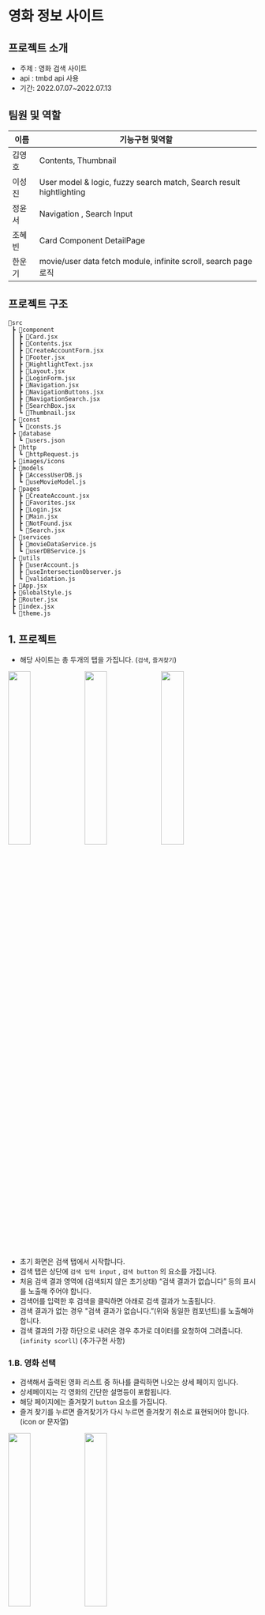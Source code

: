 # 영화 정보 사이트
## 프로젝트 소개
- 주제 : 영화 검색 사이트
- api : tmbd api 사용
- 기간: 2022.07.07~2022.07.13

## 팀원 및 역할
| 이름   | 기능구현 및역할     | 
| ------ | ------------------- | 
| 김영호 | Contents, Thumbnail | 
| 이성진 | User model & logic, fuzzy search match, Search result hightlighting | 
| 정윤서 | Navigation , Search Input | 
| 조혜빈 | Card Component DetailPage | 
| 한운기 | movie/user data fetch module, infinite scroll, search page 로직 | 

## 프로젝트 구조
```
📂src
 ┣ 📂component
 ┃ ┣ 📜Card.jsx
 ┃ ┣ 📜Contents.jsx
 ┃ ┣ 📜CreateAccountForm.jsx
 ┃ ┣ 📜Footer.jsx
 ┃ ┣ 📜HightlightText.jsx
 ┃ ┣ 📜Layout.jsx
 ┃ ┣ 📜LoginForm.jsx
 ┃ ┣ 📜Navigation.jsx
 ┃ ┣ 📜NavigationButtons.jsx
 ┃ ┣ 📜NavigationSearch.jsx
 ┃ ┣ 📜SearchBox.jsx
 ┃ ┗ 📜Thumbnail.jsx
 ┣ 📂const
 ┃ ┗ 📜consts.js
 ┣ 📂database
 ┃ ┗ 📜users.json
 ┣ 📂http
 ┃ ┗ 📜httpRequest.js
 ┣ 📂images/icons
 ┣ 📂models
 ┃ ┣ 📜AccessUserDB.js
 ┃ ┗ 📜useMovieModel.js
 ┣ 📂pages
 ┃ ┣ 📜CreateAccount.jsx
 ┃ ┣ 📜Favorites.jsx
 ┃ ┣ 📜Login.jsx
 ┃ ┣ 📜Main.jsx
 ┃ ┣ 📜NotFound.jsx
 ┃ ┗ 📜Search.jsx
 ┣ 📂services
 ┃ ┣ 📜movieDataService.js
 ┃ ┗ 📜userDBService.js
 ┣ 📂utils
 ┃ ┣ 📜userAccount.js
 ┃ ┣ 📜useIntersectionObserver.js
 ┃ ┗ 📜validation.js
 ┣ 📜App.jsx
 ┣ 📜GlobalStyle.js
 ┣ 📜Router.jsx
 ┣ 📜index.jsx
 ┗ 📜theme.js
```
## 1. 프로젝트 

- 해당 사이트는 총 두개의 탭을 가집니다. (`검색`, `즐겨찾기`)

<p>
<img src="https://user-images.githubusercontent.com/91608021/178655638-e7c4346e-ce31-4586-9f30-181c108f2744.JPG" width="30%">
<img src="https://user-images.githubusercontent.com/91608021/178654135-fee99796-6130-4192-a3ba-8aeded675d5e.JPG" width="30%">
 <img src="https://user-images.githubusercontent.com/91608021/178655643-5b7c2dac-f66e-4bfc-aa24-8825a0aa8a3e.JPG" width="30%">
</p>
                                                                                                                            
- 초기 화면은 검색 탭에서 시작합니다.
- 검색 탭은 상단에 `검색 입력 input` , `검색 button` 의 요소를 가집니다.
- 처음 검색 결과 영역에 (검색되지 않은 초기상태) “검색 결과가 없습니다” 등의 표시를 노출해 주어야 합니다.
- 검색어를 입력한 후 검색을 클릭하면 아래로 검색 결과가 노출됩니다.
- 검색 결과가 없는 경우 "검색 결과가 없습니다.”(위와 동일한 컴포넌트)를 노출해야 합니다.
- 검색 결과의 가장 하단으로 내려온 경우 추가로 데이터를 요청하여 그려줍니다. (`infinity scorll`) (추가구현 사항)

### 1.B. 영화 선택

- 검색해서 출력된 영화 리스트 중 하나를 클릭하면 나오는 상세 페이지 입니다.
- 상세페이지는 각 영화의 간단한 설명등이 포함됩니다.
- 해당 페이지에는 즐겨찾기 `button` 요소를 가집니다.
- 즐겨 찾기를 누르면 즐겨찾기가 다시 누르면 즐겨찾기 취소로 표현되어야 합니다. (icon or 문자열)
<p>
<img src="https://user-images.githubusercontent.com/91608021/178653423-03eaaba6-44d2-4291-9ac7-91fa4c838a16.JPG" width="30%">
<img src="https://user-images.githubusercontent.com/91608021/178653445-2afe5b15-34f5-464c-abb4-91f492838b4d.JPG" width="30%">
</p>

### 1.C. 즐겨찾기
![즐겨찾기 1]()

- 즐겨 찾기 탭을 클릭하면 즐겨찾기로 진입합니다.
- 즐겨찾기 페이지에는 즐겨찾기 된 영화리스트가 보여 집니다. (검색 했을 때와 동일)

<img src="https://user-images.githubusercontent.com/91608021/178655964-cbc92dae-daed-4697-a68b-b0eda1ffd7a5.JPG"  width="30%">
<img src="https://user-images.githubusercontent.com/91608021/178655925-c697987f-706b-42c8-9cd3-83dcd4bd7832.JPG"  width="30%">
</p>

## 2. 구현 기능

### 2.A. 사용자

- JSON Database에 사용자 정보 저장(User Model)
- 로그인 기능
  - 사용자계정(email 형식), 비밀번호 검증
  - 검증 실패 시 경고 출력
  - 로그인 후 localStorage에 토큰 저장(모든 사용자 정보 저장)
  - localStorage에 저장된 사용자 정보를 쉽게 불러오는 함수 추가
- 계정 생성 기능
  - 로그인 페이지 재사용

```typescript
// model interface, JSON Database에 이 형태로 저장
interface User {
  id: number;
  email: string;
  password: string;
  watched: Array<{ id: number; numberOfWached: number }>;
  likes: Array<number>;
  favorites: Array<number>;
}
```

- likes : 유저는 영화 하나 당 한 번 like를 할 수 있고, user medel에 like한 영화의 id가 저장
- favorites : like와 같다


### 2.B. Navigation (정윤서)
- 네이게이션 바
  - 기본적인 UI로 로고 , 검색창 , 그외 버튼으로 구성되어있음 
- 검색창
  - useRef로 input Value를 관리하여 검색기능 구현
  - useNavigation Hook 으로 url params를 변경하여 검색 페이지에서 영화 제목을 다룰 수 있게 사용
  - Button은 불필요한 요소로 생각 되어 제외하게 되었습니다
- 검색 박스
  - 검색어를 입력 할 시 localStorage로 저장하며 , useState Hook에 저장하고 , 호출하여 Box에 표시
  - onChange 함수로 input Value를 받아와 debounce 함수로 api 호출을 최대한 적게 사용
  - 반영되는 글자로 영화 제목을 불러와 추천검색어로 표시
  - 박스에 나온 요소를 클릭 할 시 , useNavigation Hook으로 url params로 변경하여 검색페이지로 이동
- 버튼
  - 기본 상태에서는 로그인 버튼만 활성화 되어 있으며 , 다른 버튼은 보이지 않으며 클릭시 로그인 페이지로 이동
  - 그 외 로그인을 활성화 하게 되면 , 즐겨찾기와 로그아웃을 표시해주며 클릭시 그에 맞는 즐겨찾기 페이지 , 로그아웃 기능을 
### 2.C. data fetch module 구현 (한운기)
- movie data fetch module
  - tmdb 사이트의 API 를 통해 정보를 가져오기 위한 fetch module 및 custom hook 구현
     - useMovieModel hook 포함사항: 
         - getMovies(): tmdb 사이트의 현재 most popular 데이터를 불러오기 (메인 페이지에서 활용)
         - getMovieById(): 특정 영화에 대한 자세한 정보 불러오기 (Thumbnail 클릭시 나타나는 Card에서 활용)
         - getMoviesByIds(): 여러개의 특정 영화들의 정보를 한꺼번에 불러오기 (즐겨찾기 페이지에서 활용)
         - searchMovies(): 특정 키워드를 내포하는 영화들을 검색하기 (검색페이지에서 활용)
- user data fetch module 
  - json-server를 활용한 사용자 정보에 대한 CRUD 를 위한 module 및 custom hook 구현
     - AccessUserDB 모듈 기능:
         - getUsers() / getUser() / createUser() / updateUser() / deleteUser()
### 2.D. infinite scroll 기능 구현 (한운기)
- main 및 search 페이지에서 Intersection Observer를 활용하여 infinite scroll 구현
    - useIntersectionObserver: infinite scroll을 위한 hook 구현

### 2.E. Contents , Thumbnail 구현 (김영호)
- Contents 
  - props로 전달 받은 movies에 map 함수를 사용해 UI 구현
- Thumbnail
  - props로 전달 받은 movie를 통해 UI 구현

### 2.F. Card 컴포넌트 상세페이지 구현 (조혜빈)
- Card 컴포넌트 UI 구현
- movieId를 받아와서 getMovieId()함수에 구현된 api로 영화상세정보 요청.
- image.onLoad로 이미지 로딩이 완료될때 상세페이지가 뜨도록 구현
- 즐겨찾기 추가 버튼 클릭시 userDBService.js에서 구현한 api로 해당 user의 즐겨찾기 목록 수정, localStorage에 있는 user정보도 수정.
- 즐겨찾기 버튼스타일 토글기능 추가

